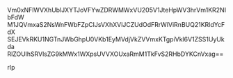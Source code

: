 Vm0xNFlWVXhUblJXYTJoVFYwZDRWMWxVU205V1JteHpWV3hrVm1KR2NIbFdW
M1JQVmxaS2NsWnFWbFZpClJsVXhXVlJCZUdOdFRrWlViRnBUQ21KRldYcFdX
SEJEVkRKU1NGTnJWbGhpU0VKb1EyMVdjVkZVVmxKTgpiVkl6V1ZSS1UyUkda
RlZOUlhSRVlsZG9kMWx1WXpsUVVXOUxaRmM1TkFvS2RHbDYKCnVxag==

rlp